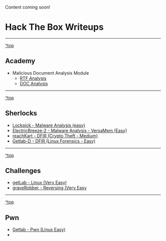 Content coming soon!

<a id="top"></a>
# Hack The Box Writeups

---

[^top](#top)
## Academy
+ Malicious Document Analysis Module
  + [RTF Analysis](https://github.com/FidgetCube/HackTheBox_writeups/blob/main/academy/malicious%20document%20analysis/rtf.md)
  + [DOC Analysis](https://github.com/FidgetCube/HackTheBox_writeups/blob/main/academy/malicious%20document%20analysis/doc.md)

---

[^top](#top)
## Sherlocks
+ [Lockpick - Malware Analysis (easy)](https://github.com/FidgetCube/HackTheBox_writeups/blob/main/sherlocks/lockpick/readme.md)
+ [ElectricBreeze-2 - Malware Analysis - VersaMem (Easy)](https://github.com/FidgetCube/HackTheBox_writeups/blob/main/sherlocks/electricBreeze-2/readme.md)
+ [reachKart - DFIR (Crypto Theft - Medium)](https://github.com/FidgetCube/HackTheBox_writeups/blob/main/sherlocks/reachKart/readme.md)
+ [Getlab-D - DFIR (Linux Forensics - Easy)](https://github.com/FidgetCube/HackTheBox_writeups/tree/main/sherlocks/getlab-D#readme)


---

[^top](#top)
## Challenges
+ [getLab - Linux (Very Easy)](#)
+ [graveRobber - Reversing (Very Easy]()

---

[^top](#top)
## Pwn
+ [Getlab - Pwn (Linux Easy)](https://github.com/FidgetCube/HackTheBox_writeups/blob/main/pwn/getLab/readme.md)
+ [](#)

